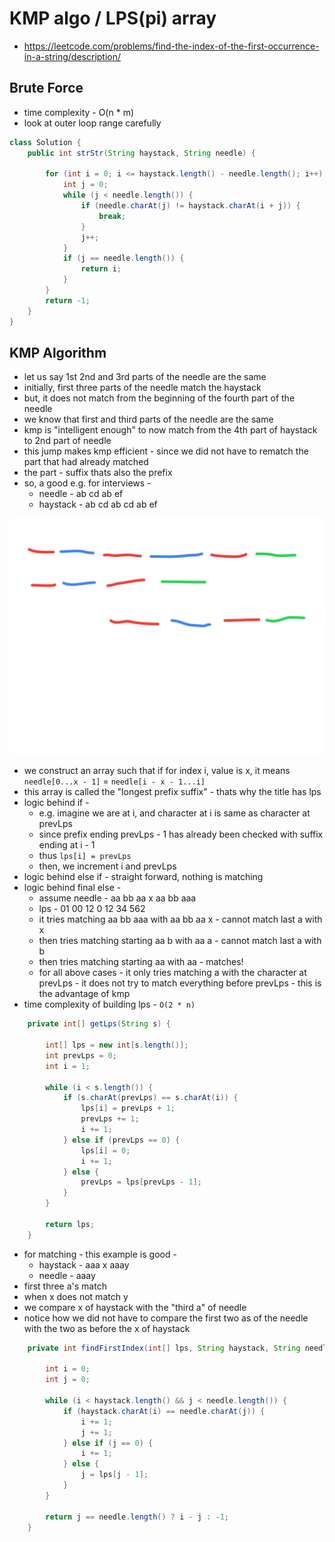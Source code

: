 # KMP algo / LPS(pi) array

- https://leetcode.com/problems/find-the-index-of-the-first-occurrence-in-a-string/description/

## Brute Force

- time complexity - O(n * m)
- look at outer loop range carefully

```java
class Solution {
    public int strStr(String haystack, String needle) {
        
        for (int i = 0; i <= haystack.length() - needle.length(); i++) {
            int j = 0;
            while (j < needle.length()) {
                if (needle.charAt(j) != haystack.charAt(i + j)) {
                    break;
                }
                j++;
            }
            if (j == needle.length()) {
                return i;
            }
        }
        return -1;
    }
}
```

## KMP Algorithm

- let us say 1st 2nd and 3rd parts of the needle are the same
- initially, first three parts of the needle match the haystack
- but, it does not match from the beginning of the fourth part of the needle
- we know that first and third parts of the needle are the same
- kmp is "intelligent enough" to now match from the 4th part of haystack to 2nd part of needle
- this jump makes kmp efficient - since we did not have to rematch the part that had already matched
- the part - suffix thats also the prefix
- so, a good e.g. for interviews - 
  - needle - ab cd ab ef
  - haystack - ab cd ab cd ab ef

![kmp intuition](./kmp-intuition.png)

- we construct an array such that if for index i, value is x, it means `needle[0...x - 1]` = `needle[i - x - 1...i]`
- this array is called the "longest prefix suffix" - thats why the title has lps
- logic behind if - 
  - e.g. imagine we are at i, and character at i is same as character at prevLps
  - since prefix ending prevLps - 1 has already been checked with suffix ending at i - 1
  - thus `lps[i] = prevLps`
  - then, we increment i and prevLps
- logic behind else if - straight forward, nothing is matching
- logic behind final else - 
  - assume needle - aa bb aa x aa bb aaa
  - lps - 01 00 12 0 12 34 562
  - it tries matching aa bb aaa with aa bb aa x - cannot match last a with x
  - then tries matching starting aa b with aa a - cannot match last a with b
  - then tries matching starting aa with aa -  matches!
  - for all above cases - it only tries matching a with the character at prevLps - it does not try to match everything before prevLps - this is the advantage of kmp
- time complexity of building lps - `O(2 * n)`

```java
    private int[] getLps(String s) {

        int[] lps = new int[s.length()];
        int prevLps = 0;
        int i = 1;

        while (i < s.length()) {
            if (s.charAt(prevLps) == s.charAt(i)) {
                lps[i] = prevLps + 1;
                prevLps += 1;
                i += 1;
            } else if (prevLps == 0) {
                lps[i] = 0;
                i += 1;
            } else {
                prevLps = lps[prevLps - 1];
            }
        }

        return lps;
    }
```

- for matching - this example is good - 
  - haystack - aaa x aaay
  - needle - aaay
- first three a's match
- when x does not match y
- we compare x of haystack with the "third a" of needle
- notice how we did not have to compare the first two as of the needle with the two as before the x of haystack

```java
    private int findFirstIndex(int[] lps, String haystack, String needle) {
        
        int i = 0;
        int j = 0;

        while (i < haystack.length() && j < needle.length()) {
            if (haystack.charAt(i) == needle.charAt(j)) {
                i += 1;
                j += 1;
            } else if (j == 0) {
                i += 1;
            } else {
                j = lps[j - 1];
            }
        }

        return j == needle.length() ? i - j : -1;
    }
```

